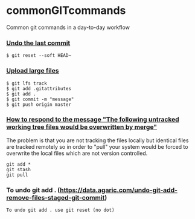 # commonGITcommands
Common git commands in a day-to-day workflow


### [Undo the last commit](https://git-scm.com/book/en/v2/Git-Tools-Reset-Demystified)

```shell
$ git reset --soft HEAD~
```

### [Upload large files](https://git-lfs.github.com/)

```shell
$ git lfs track
$ git add .gitattributes
$ git add .
$ git commit -m "message"
$ git push origin master

```
### [How to respond to the message "The following untracked working tree files would be overwritten by merge"](https://stackoverflow.com/questions/17404316/the-following-untracked-working-tree-files-would-be-overwritten-by-merge-but-i)

The problem is that you are not tracking the files locally but identical files are tracked remotely so in order to "pull" your system would be forced to overwrite the local files which are not version controlled.

```shell
git add * 
git stash
git pull

```

### To undo git add . (https://data.agaric.com/undo-git-add-remove-files-staged-git-commit)

```shell
To undo git add . use git reset (no dot)
```
